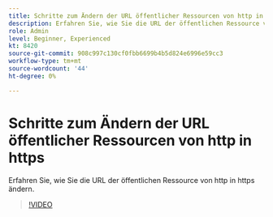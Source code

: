 ```yaml
---
title: Schritte zum Ändern der URL öffentlicher Ressourcen von http in https
description: Erfahren Sie, wie Sie die URL der öffentlichen Ressource von http in https ändern.
role: Admin
level: Beginner, Experienced
kt: 8420
source-git-commit: 908c997c130cf0fbb6699b4b5d824e6996e59cc3
workflow-type: tm+mt
source-wordcount: '44'
ht-degree: 0%

---
```



# Schritte zum Ändern der URL öffentlicher Ressourcen von http in https

Erfahren Sie, wie Sie die URL der öffentlichen Ressource von http in https ändern.

>[!VIDEO](https://video.tv.adobe.com/v/335973?quality=12)
